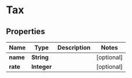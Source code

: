 

# Tax


## Properties

Name | Type | Description | Notes
------------ | ------------- | ------------- | -------------
**name** | **String** |  |  [optional]
**rate** | **Integer** |  |  [optional]



